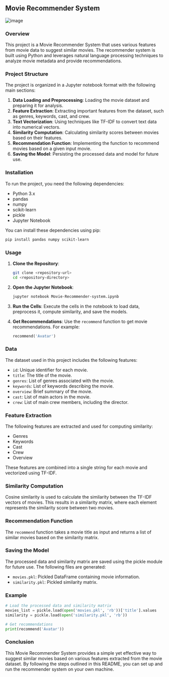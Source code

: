 ## Movie Recommender System
![image](https://github.com/GeetGhai/Movie_recommender_Sys/assets/154088899/94b4ff51-be82-404b-a66f-297c80e8b28b)


### Overview

This project is a Movie Recommender System that uses various features from movie data to suggest similar movies. The recommender system is built using Python and leverages natural language processing techniques to analyze movie metadata and provide recommendations.

### Project Structure

The project is organized in a Jupyter notebook format with the following main sections:

1. **Data Loading and Preprocessing**: Loading the movie dataset and preparing it for analysis.
2. **Feature Extraction**: Extracting important features from the dataset, such as genres, keywords, cast, and crew.
3. **Text Vectorization**: Using techniques like TF-IDF to convert text data into numerical vectors.
4. **Similarity Computation**: Calculating similarity scores between movies based on their features.
5. **Recommendation Function**: Implementing the function to recommend movies based on a given input movie.
6. **Saving the Model**: Persisting the processed data and model for future use.

### Installation

To run the project, you need the following dependencies:

- Python 3.x
- pandas
- numpy
- scikit-learn
- pickle
- Jupyter Notebook

You can install these dependencies using pip:

```bash
pip install pandas numpy scikit-learn
```

### Usage

1. **Clone the Repository**: 
   ```bash
   git clone <repository-url>
   cd <repository-directory>
   ```

2. **Open the Jupyter Notebook**:
   ```bash
   jupyter notebook Movie-Recommender-system.ipynb
   ```

3. **Run the Cells**: Execute the cells in the notebook to load data, preprocess it, compute similarity, and save the models.

4. **Get Recommendations**: Use the `recommend` function to get movie recommendations. For example:
   ```python
   recommend('Avatar')
   ```

### Data

The dataset used in this project includes the following features:
- `id`: Unique identifier for each movie.
- `title`: The title of the movie.
- `genres`: List of genres associated with the movie.
- `keywords`: List of keywords describing the movie.
- `overview`: Brief summary of the movie.
- `cast`: List of main actors in the movie.
- `crew`: List of main crew members, including the director.

### Feature Extraction

The following features are extracted and used for computing similarity:
- Genres
- Keywords
- Cast
- Crew
- Overview

These features are combined into a single string for each movie and vectorized using TF-IDF.

### Similarity Computation

Cosine similarity is used to calculate the similarity between the TF-IDF vectors of movies. This results in a similarity matrix, where each element represents the similarity score between two movies.

### Recommendation Function

The `recommend` function takes a movie title as input and returns a list of similar movies based on the similarity matrix.

### Saving the Model

The processed data and similarity matrix are saved using the pickle module for future use. The following files are generated:
- `movies.pkl`: Pickled DataFrame containing movie information.
- `similarity.pkl`: Pickled similarity matrix.

### Example

```python
# Load the processed data and similarity matrix
movies_list = pickle.load(open('movies.pkl', 'rb'))['title'].values
similarity = pickle.load(open('similarity.pkl', 'rb'))

# Get recommendations
print(recommend('Avatar'))
```

### Conclusion

This Movie Recommender System provides a simple yet effective way to suggest similar movies based on various features extracted from the movie dataset. By following the steps outlined in this README, you can set up and run the recommender system on your own machine.
